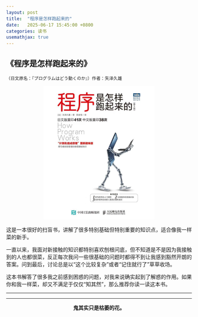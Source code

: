 ```yaml
---
layout: post
title:  "程序是怎样跑起来的"
date:   2025-06-17 15:45:00 +0800
categories: 读书
usemathjax: true
---
```


## 《程序是怎样跑起来的》​
<small>​（日文原名：『プログラムはどう動くのか』）</small> 
<small>​​作者​：​矢泽久雄​</small>

<p align="center">
  <img src="/assets/img/book001.jpg" alt="本地图片" width="300">
</p>


这是一本很好的扫盲书，讲解了很多特别基础但特别重要的知识点，适合像我一样菜的新手。

一直以来，我面对新接触的知识都特别喜欢刨根问底，但不知道是不是因为我接触到的人也都很菜，反正每次我问一些很基础的问题时都得不到让我感到豁然开朗的答案。问到最后，讨论总是以“这个比较复杂”或者“记住就行了”草草收场。

这本书解答了很多我之前感到困惑的问题，对我来说确实起到了解惑的作用。如果你和我一样菜，却又不满足于仅仅“知其然”，那么推荐你读一读这本书。


<hr>
  
<hr>

<p align="center"><strong>鬼其实只是枯萎的花。</strong></p>
